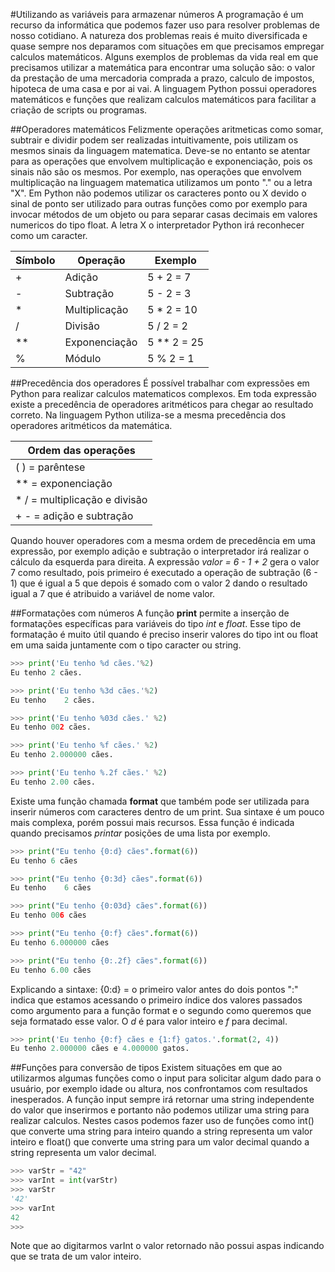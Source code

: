 #Utilizando as variáveis para armazenar números
A programação é um recurso da informática que podemos fazer uso para resolver problemas de nosso cotidiano. A natureza dos problemas reais é muito diversificada e quase sempre nos deparamos com situações em que precisamos empregar calculos matemáticos. Alguns exemplos de problemas da vida real em que precisamos utilizar a matemática para encontrar uma solução são: o valor da prestação de uma mercadoria comprada a prazo, calculo de impostos, hipoteca de uma casa e por ai vai. A linguagem Python possui operadores matemáticos e funções que realizam calculos matemáticos para facilitar a criação de scripts ou programas.

##Operadores matemáticos
Felizmente operações aritmeticas como somar, subtrair e dividir podem ser realizadas intuitivamente, pois utilizam os mesmos sinais da linguagem matematica. Deve-se no entanto se atentar para as operações que envolvem multiplicação e exponenciação, pois os sinais não são os mesmos. Por exemplo, nas operações que envolvem multiplicação na linguagem matematica utilizamos um ponto "." ou a letra "X". Em Python não podemos utilizar os caracteres ponto ou X devido o sinal de ponto ser utilizado para outras funções como por exemplo para invocar métodos de um objeto ou para separar casas decimais em valores numericos do tipo float. A letra X o interpretador Python irá reconhecer como um caracter.

Símbolo | Operação | Exemplo
--- | --- | ---
+ | Adição | 5 + 2 = 7
- | Subtração | 5 - 2 = 3
* | Multiplicação | 5 * 2 = 10
/ | Divisão | 5 / 2 = 2
** | Exponenciação | 5 ** 2 = 25
% | Módulo | 5 % 2 = 1

##Precedência dos operadores
É possível trabalhar com expressões em Python para realizar calculos matematicos complexos. Em toda expressão existe a precedência de operadores aritméticos para chegar ao resultado correto. Na linguagem Python utiliza-se a mesma precedência dos operadores aritméticos da matemática. 

Ordem das operações |
--- |
( ) = parêntese |
** = exponenciação |
* / = multiplicação e divisão |
+ - = adição e subtração |

Quando houver operadores com a mesma ordem de precedência em uma expressão, por exemplo adição e subtração o interpretador irá realizar o cálculo da esquerda para direita. A expressão *valor = 6 - 1 + 2* gera o valor 7 como resultado, pois primeiro é executado a operação de subtração (6 - 1) que é igual a 5 que depois é somado com o valor 2 dando o resultado igual a 7 que é atribuido a variável de nome valor. 

##Formatações com números
A função **print** permite a inserção de formatações específicas para variáveis do tipo *int* e *float*. Esse tipo de formatação é muito útil quando é preciso inserir valores do tipo int ou float em uma saida juntamente com o tipo caracter ou string.

```python
>>> print('Eu tenho %d cães.'%2)
Eu tenho 2 cães.

>>> print('Eu tenho %3d cães.'%2)
Eu tenho    2 cães.

>>> print('Eu tenho %03d cães.' %2)
Eu tenho 002 cães.

>>> print('Eu tenho %f cães.' %2)
Eu tenho 2.000000 cães.

>>> print('Eu tenho %.2f cães.' %2)
Eu tenho 2.00 cães.
```
Existe uma função chamada **format** que também pode ser utilizada para inserir números com caracteres dentro de um print. Sua sintaxe é um pouco mais complexa, porém possui mais recursos. Essa função é indicada quando precisamos *printar* posições de uma lista por exemplo.

```python
>>> print("Eu tenho {0:d} cães".format(6)) 
Eu tenho 6 cães

>>> print("Eu tenho {0:3d} cães".format(6))
Eu tenho    6 cães

>>> print("Eu tenho {0:03d} cães".format(6)) 
Eu tenho 006 cães

>>> print("Eu tenho {0:f} cães".format(6))
Eu tenho 6.000000 cães

>>> print("Eu tenho {0:.2f} cães".format(6)) 
Eu tenho 6.00 cães
```

Explicando a sintaxe:
{0:d} = o primeiro valor antes do dois pontos ":" indica que estamos acessando o primeiro índice dos valores passados como argumento para a função format e o segundo como queremos que seja formatado esse valor. O *d* é para valor inteiro e *f* para decimal.

```python
>>> print('Eu tenho {0:f} cães e {1:f} gatos.'.format(2, 4))
Eu tenho 2.000000 cães e 4.000000 gatos.
```
##Funções para conversão de tipos
Existem situações em que ao utilizarmos algumas funções como o input para solicitar algum dado para o usuário, por exemplo idade ou altura, nos confrontamos com resultados inesperados. A função input sempre irá retornar uma string independente do valor que inserirmos e portanto não podemos utilizar uma string para realizar calculos. Nestes casos podemos fazer uso de funções como int() que converte uma string para inteiro quando a string representa um valor inteiro e float() que converte uma string para um valor decimal quando a string representa um valor decimal.

```python
>>> varStr = "42"
>>> varInt = int(varStr)
>>> varStr
'42'
>>> varInt
42
>>> 
```
Note que ao digitarmos varInt o valor retornado não possui aspas indicando que se trata de um valor inteiro.

